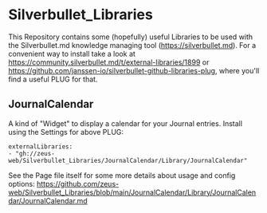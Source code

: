 # Silverbullet_Libraries

This Repository contains some (hopefully) useful Libraries to be used with the Silverbullet.md knowledge managing tool (https://silverbullet.md).
For a convenient way to install take a look at https://community.silverbullet.md/t/external-libraries/1899 or https://github.com/janssen-io/silverbullet-github-libraries-plug, where you'll find a useful PLUG for that.

## JournalCalendar
A kind of "Widget" to display a calendar for your Journal entries.
Install using the Settings for above PLUG:
```
externalLibraries:
- "gh://zeus-web/Silverbullet_Libraries/JournalCalendar/Library/JournalCalendar"
```
See the Page file itself for some more details about usage and config options:
https://github.com/zeus-web/Silverbullet_Libraries/blob/main/JournalCalendar/Library/JournalCalendar/JournalCalendar.md

